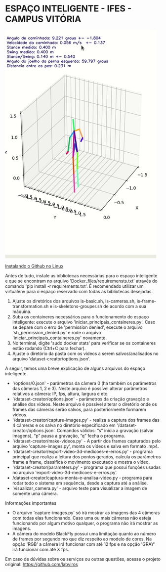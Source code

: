 # ESPAÇO INTELIGENTE - IFES - CAMPUS VITÓRIA

![Reconstrução tridimensional](https://github.com/wyctorfogos/ESPACOINTELIGENTE-IFES/blob/main/caminhada.gif)

[Instalando o Github no Linux](https://github.com/cli/cli/blob/trunk/docs/install_linux.md)

Antes de tudo, instale as bibliotecas necessárias para o espaço inteligente e que se encontram no arquivo 'Docker_files/requiremensts.txt' através do comando 'pip install -r requirements.txt'. É recomendado utilizar um virtualenv para o espaço reservado com todas as bibliotecas desejadas.

1. Ajuste os diretórios dos arquivos is-basic.sh, is-cameras.sh, is-frame-transformation.sh e is-skeletons-grouper.sh de acordo com a sua máquina.  
2. Suba os containeres necessários para o funcionamento do espaço inteligente: execute o arquivo 'iniciar_principais_containeres.py'. Caso se depare com o erro de 'permission denied', execute o arquivo 'sh_permission_denied.py' e rode o arquivo 'iniciar_principais_containeres.py' novamente.
3. No terminal, digite 'sudo docker stats' para verificar se os containeres estão rodando (Ctrl+C para fechar). 
4. Ajuste o diretório da pasta com os vídeos a serem salvos/analisados no arquivo 'dataset-creator/options.json'.

A seguir, temos uma breve explicação de alguns arquivos do espaço inteligente.

- '/options/0.json' - parâmetros da câmera 0 (há também os parâmetros das câmeras 1, 2 e 3). Neste arquivo é possível alterar parâmetros relativos a câmera: IP, fps, altura, largura e etc.
- '/dataset-creator/options.json' - parâmetros da criação gravação e análise dos vídeos. Neste arquivo é possível alterar o diretório onde os frames das câmeras serão salvos, para posteriormente formarem vídeos. 
- '/dataset-creator/capture-images.py' - realiza a captura dos frames das 4 câmeras e os salva no diretório especificado em '/dataset-creator/options.json'. Comandos válidos: “s” inicia a gravação (salvar imagens), “p” pausa a gravação, “q” fecha o programa.
- '/dataset-creator/make-videos.py' - A partir dos frames capturados pelo arquivo 'capture-images.py', monta os vídeos e salva em formato .mp4.
- '/dataset-creator/export-video-3d-medicoes-e-erros.py' - programa principal que realiza a leitura dos pontos gerados, calcula os parâmetros frame a frame, classifica o movimento executado e mostra o vídeo.
- '/dataset-creator/parameters.py' - programa que possui funções usadas no arquivo 'export-video-3d-medicoes-e-erros.py'.
- /dataset-creator/captura-monta-e-analisa-video.py - programa para rodar todo o sistema em sequência, desde a captura até a análise.
- 'visualizar_camera.py' - arquivo teste para visualizar a imagem de somente uma câmera.

Informações importantes

- O arquivo 'capture-images.py' só irá mostrar as imagens das 4 câmeras com todas elas funcionando. Caso uma ou mais câmeras não esteja funcionando por algum motivo qualquer, o programa não irá mostrar as imagens.
- A câmera do modelo BlackFly possui uma limitação quanto ao número de frames por segundo mo que diz respeito ao modelo de cores. Na opção 'RGB' a câmera irá funcionar com até 12 fps e na opção 'GRAY' irá funcionar com até X fps.  


Em caso de dúvidas sobre os serviços ou outras questões, acesse o projeto original: https://github.com/labviros
